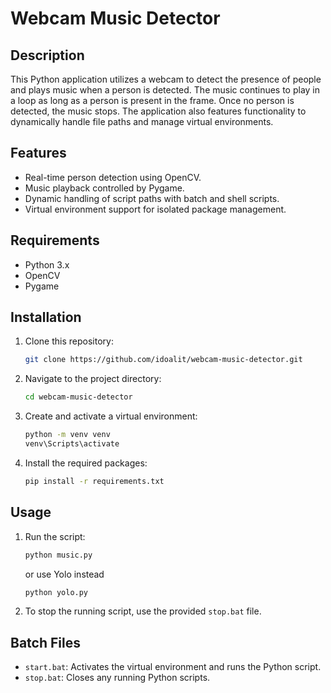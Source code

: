 # Webcam Music Detector

## Description

This Python application utilizes a webcam to detect the presence of people and plays music when a person is detected. The music continues to play in a loop as long as a person is present in the frame. Once no person is detected, the music stops. The application also features functionality to dynamically handle file paths and manage virtual environments.

## Features

- Real-time person detection using OpenCV.
- Music playback controlled by Pygame.
- Dynamic handling of script paths with batch and shell scripts.
- Virtual environment support for isolated package management.

## Requirements

- Python 3.x
- OpenCV
- Pygame

## Installation

1. Clone this repository:
   ```sh
   git clone https://github.com/idoalit/webcam-music-detector.git
   ```
2. Navigate to the project directory:
   ```sh
   cd webcam-music-detector
   ```
3. Create and activate a virtual environment:
   ```sh
   python -m venv venv
   venv\Scripts\activate
   ```
4. Install the required packages:
   ```sh
   pip install -r requirements.txt
   ```

## Usage

1. Run the script:
   ```sh
   python music.py
   ```
   
   or use Yolo instead

   ```sh
   python yolo.py
   ```
2. To stop the running script, use the provided `stop.bat` file.

## Batch Files

- `start.bat`: Activates the virtual environment and runs the Python script.
- `stop.bat`: Closes any running Python scripts.